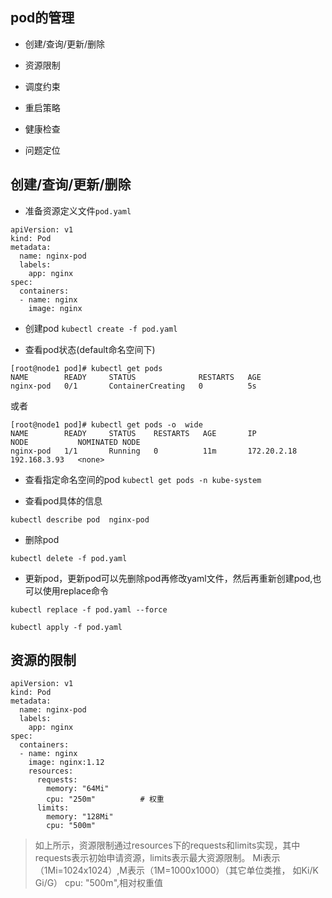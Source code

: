 ## pod的管理

* 创建/查询/更新/删除

* 资源限制

* 调度约束

* 重启策略

* 健康检查  

* 问题定位



## 创建/查询/更新/删除

* 准备资源定义文件``pod.yaml``

```
apiVersion: v1
kind: Pod
metadata:
  name: nginx-pod
  labels: 
    app: nginx
spec:
  containers:
  - name: nginx 
    image: nginx
```

* 创建pod ``kubectl create -f pod.yaml ``


* 查看pod状态(default命名空间下)

```
[root@node1 pod]# kubectl get pods 
NAME        READY     STATUS              RESTARTS   AGE
nginx-pod   0/1       ContainerCreating   0          5s
```

或者

```
[root@node1 pod]# kubectl get pods -o  wide 
NAME        READY     STATUS    RESTARTS   AGE       IP            NODE           NOMINATED NODE
nginx-pod   1/1       Running   0          11m       172.20.2.18   192.168.3.93   <none>
```

* 查看指定命名空间的pod ``kubectl get pods -n kube-system``


* 查看pod具体的信息

```
kubectl describe pod  nginx-pod
```


* 删除pod

```
kubectl delete -f pod.yaml
```

* 更新pod，更新pod可以先删除pod再修改yaml文件，然后再重新创建pod,也可以使用replace命令

```
kubectl replace -f pod.yaml --force
```

```
kubectl apply -f pod.yaml
```


## 资源的限制


```
apiVersion: v1
kind: Pod
metadata:
  name: nginx-pod
  labels: 
    app: nginx
spec:
  containers:
  - name: nginx 
    image: nginx:1.12
    resources:
      requests: 
        memory: "64Mi"
        cpu: "250m"          # 权重
      limits:
        memory: "128Mi"
        cpu: "500m"
```

> 如上所示，资源限制通过resources下的requests和limits实现，其中requests表示初始申请资源，limits表示最大资源限制。
> Mi表示（1Mi=1024x1024）,M表示（1M=1000x1000）（其它单位类推， 如Ki/K Gi/G）
> cpu: "500m",相对权重值